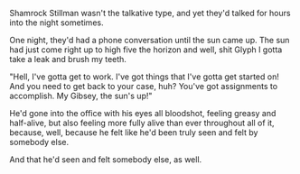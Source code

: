Shamrock Stillman wasn't the talkative type, and yet they'd talked for hours into the night sometimes.

One night, they'd had a phone conversation until the sun came up. The sun had just come right up to high five the horizon and well, shit Glyph I gotta take a leak and brush my teeth.

"Hell, I've gotta get to work. I've got things that I've gotta get started on! And you need to get back to your case, huh? You've got assignments to accomplish. My Gibsey, the sun's up!"

He'd gone into the office with his eyes all bloodshot, feeling greasy and half-alive, but also feeling more fully alive than ever throughout all of it, because, well, because he felt like he'd been truly seen and felt by somebody else.

And that he'd seen and felt somebody else, as well.